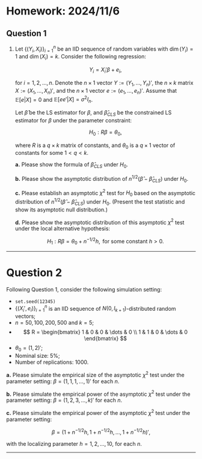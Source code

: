 # Homework: 2024/11/6

## Question 1
1. Let $\{(Y_i, X_i)\}_{i=1}^n$ be an IID sequence of random variables with $\dim(Y_i) = 1$ and $\dim(X_i) = k$. Consider the following regression:

   $$
   Y_i = X_i'\beta + e_i,
   $$

   for $i = 1, 2, \dots, n$. Denote the $n \times 1$ vector $Y := (Y_1, \dots, Y_n)'$, the $n \times k$ matrix $X := (X_1, \dots, X_n)'$, and the $n \times 1$ vector $e := (e_1, \dots, e_n)'$. Assume that $\mathbb{E}[e|X] = 0$ and $\mathbb{E}[ee'|X] = \sigma^2 I_n$.

   Let $\hat{\beta}$ be the LS estimator for $\beta$, and $\hat{\beta}_{CLS}$ be the constrained LS estimator for $\beta$ under the parameter constraint:

   $$
   H_0 : R\beta = \theta_0,
   $$

   where $R$ is a $q \times k$ matrix of constants, and $\theta_0$ is a $q \times 1$ vector of constants for some $1 < q < k$.

   **a.** Please show the formula of $\hat{\beta}_{CLS}$ under $H_0$.

   **b.** Please show the asymptotic distribution of $n^{1/2}(\hat{\beta} - \hat{\beta}_{CLS})$ under $H_0$.

   **c.** Please establish an asymptotic $\chi^2$ test for $H_0$ based on the asymptotic distribution of $n^{1/2}(\hat{\beta} - \hat{\beta}_{CLS})$ under $H_0$. (Present the test statistic and show its asymptotic null distribution.)

   **d.** Please show the asymptotic distribution of this asymptotic $\chi^2$ test under the local alternative hypothesis:

   $$
   H_1 : R\beta = \theta_0 + n^{-1/2}h, \text{ for some constant } h > 0.
   $$

---

# Question 2
Following Question 1, consider the following simulation setting:

- `set.seed(12345)`
- $\{(X_i', e_i)\}_{i=1}^n$ is an IID sequence of $N(0, I_{k+1})$-distributed random vectors;
- $n = 50, 100, 200, 500$ and $k = 5$;
- 
  $$
  R = \begin{bmatrix} 1 & 0 & 0 & \dots & 0 \\ 1 & 1 & 0 & \dots & 0 \end{bmatrix}
  $$
- $\theta_0 = (1, 2)'$;
- Nominal size: $5\%$;
- Number of replications: 1000.

**a.** Please simulate the empirical size of the asymptotic $\chi^2$ test under the parameter setting: $\beta = (1, 1, 1, \dots, 1)'$ for each $n$.

**b.** Please simulate the empirical power of the asymptotic $\chi^2$ test under the parameter setting: $\beta = (1, 2, 3, \dots, k)'$ for each $n$.

**c.** Please simulate the empirical power of the asymptotic $\chi^2$ test under the parameter setting:

   $$
   \beta = (1 + n^{-1/2}h, 1 + n^{-1/2}h, \dots, 1 + n^{-1/2}h)',
   $$

   with the localizing parameter $h = 1, 2, \dots, 10$, for each $n$. 

---

